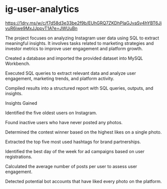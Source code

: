 # ig-user-analytics

https://1drv.ms/w/c/f7d58d3e33be2f9b/EUhGRQ7ZKDhPlaGJvaSv4hYBT6JivuR6iwe9MxJJppvT1A?e=JWUuBn

The project focuses on analyzing Instagram user data using SQL to extract meaningful insights.  It involves tasks related to marketing strategies and investor metrics to improve user engagement and platform growth. 

Created a database and imported the provided dataset into MySQL Workbench.

Executed SQL queries to extract relevant data and analyze user engagement, marketing trends, and platform activity.

Compiled results into a structured report with SQL queries, outputs, and insights.

Insights Gained

Identified the five oldest users on Instagram.

Found inactive users who have never posted any photos.

Determined the contest winner based on the highest likes on a single photo.

Extracted the top five most used hashtags for brand partnerships.

Identified the best day of the week for ad campaigns based on user registrations.

Calculated the average number of posts per user to assess user engagement.

Detected potential bot accounts that have liked every photo on the platform.

